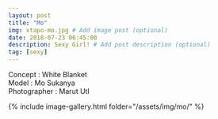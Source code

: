 ```yaml
---
layout: post
title: "Mo"
img: xtapo-mo.jpg # Add image post (optional)
date: 2018-07-23 06:45:00
description: Sexy Girl! # Add post description (optional)
tag: [sexy]
---
```

Concept : White Blanket  
Model : Mo Sukanya  
Photographer : Marut Utl   

{% include image-gallery.html folder="/assets/img/mo/" %}
